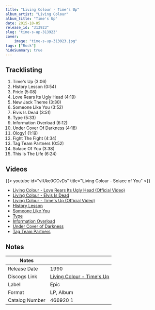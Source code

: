 ```yaml
---
title: "Living Colour - Time's Up"
album_artist: "Living Colour"
album_title: "Time's Up"
date: 2015-10-05
release_id: "313923"
slug: "time-s-up-313923"
cover:
    image: "time-s-up-313923.jpg"
tags: ["Rock"]
hideSummary: true
---
```


## Tracklisting
1. Time's Up (3:06)
2. History Lesson (0:54)
3. Pride (5:08)
4. Love Rears Its Ugly Head (4:19)
5. New Jack Theme (3:30)
6. Someone Like You (3:52)
7. Elvis Is Dead (3:51)
8. Type (5:33)
9. Information Overload (6:12)
10. Under Cover Of Darkness (4:18)
11. Ology1 (1:19)
12. Fight The Fight (4:34)
13. Tag Team Partners (0:52)
14. Solace Of You (3:38)
15. This Is The Life (6:24)

## Videos
{{< youtube id="vIUke0CCvDs" title="Living Colour - Solace of You" >}}
- [Living Colour - Love Rears Its Ugly Head (Official Video)](https://www.youtube.com/watch?v=MQcPB1WkISI)
- [Living Colour - Elvis Is Dead](https://www.youtube.com/watch?v=8nvpRkn_R5g)
- [Living Colour - Time's Up (Official Video)](https://www.youtube.com/watch?v=0YAA7nivQng)
- [History Lesson](https://www.youtube.com/watch?v=mbPUQMez-UQ)
- [Someone Like You](https://www.youtube.com/watch?v=G5tGZFon4kQ)
- [Type](https://www.youtube.com/watch?v=1-OGHe7EQ9I)
- [Information Overload](https://www.youtube.com/watch?v=CoZlttsXcn0)
- [Under Cover of Darkness](https://www.youtube.com/watch?v=fueAMsAUUbk)
- [Tag Team Partners](https://www.youtube.com/watch?v=o3DlvVupc_U)

## Notes

| Notes          |             |
| ---------------| ----------- |
| Release Date   | 1990 |
| Discogs Link   | [Living Colour - Time's Up](https://www.discogs.com/release/313923) |
| Label          | Epic |
| Format         | LP, Album |
| Catalog Number | 466920 1 |

